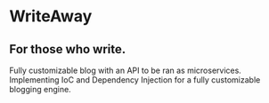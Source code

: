 # WriteAway
## For those who write.

Fully customizable blog with an API to be ran as microservices.  Implementing IoC and Dependency Injection for a fully customizable blogging engine.  